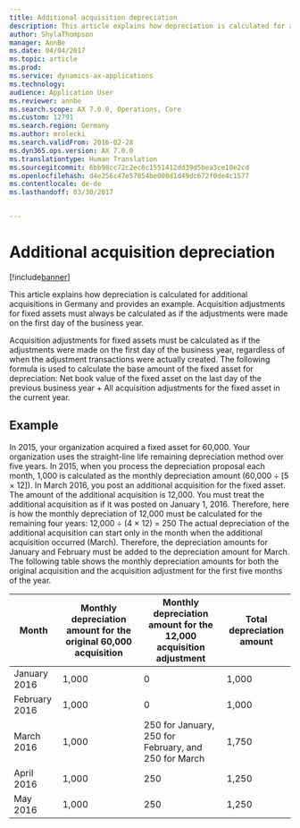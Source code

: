 ```yaml
---
title: Additional acquisition depreciation
description: This article explains how depreciation is calculated for additional acquisitions in Germany and provides an example. Acquisition adjustments for fixed assets must always be calculated as if the adjustments were made on the first day of the business year.
author: ShylaThompson
manager: AnnBe
ms.date: 04/04/2017
ms.topic: article
ms.prod: 
ms.service: dynamics-ax-applications
ms.technology: 
audience: Application User
ms.reviewer: annbe
ms.search.scope: AX 7.0.0, Operations, Core
ms.custom: 12791
ms.search.region: Germany
ms.author: mrolecki
ms.search.validFrom: 2016-02-28
ms.dyn365.ops.version: AX 7.0.0
ms.translationtype: Human Translation
ms.sourcegitcommit: 6bb98cc72c2ec0c1551412dd39d5bea3ce10e2cd
ms.openlocfilehash: d4e256c47e57054be000d1d49dc672f0de4c1577
ms.contentlocale: de-de
ms.lasthandoff: 03/30/2017


---
```


# <a name="additional-acquisition-depreciation"></a>Additional acquisition depreciation

[!include[banner](../includes/banner.md)]


This article explains how depreciation is calculated for additional acquisitions in Germany and provides an example. Acquisition adjustments for fixed assets must always be calculated as if the adjustments were made on the first day of the business year.

Acquisition adjustments for fixed assets must be calculated as if the adjustments were made on the first day of the business year, regardless of when the adjustment transactions were actually created. The following formula is used to calculate the base amount of the fixed asset for depreciation: Net book value of the fixed asset on the last day of the previous business year + All acquisition adjustments for the fixed asset in the current year.

## <a name="example"></a>Example
In 2015, your organization acquired a fixed asset for 60,000. Your organization uses the straight-line life remaining depreciation method over five years. In 2015, when you process the depreciation proposal each month, 1,000 is calculated as the monthly depreciation amount (60,000 ÷ \[5 × 12\]). In March 2016, you post an additional acquisition for the fixed asset. The amount of the additional acquisition is 12,000. You must treat the additional acquisition as if it was posted on January 1, 2016. Therefore, here is how the monthly depreciation of 12,000 must be calculated for the remaining four years: 12,000 ÷ (4 × 12) = 250 The actual depreciation of the additional acquisition can start only in the month when the additional acquisition occurred (March). Therefore, the depreciation amounts for January and February must be added to the depreciation amount for March. The following table shows the monthly depreciation amounts for both the original acquisition and the acquisition adjustment for the first five months of the year.

| Month         | Monthly depreciation amount for the original 60,000 acquisition | Monthly depreciation amount for the 12,000 acquisition adjustment | Total depreciation amount |
|---------------|-----------------------------------------------------------------|-------------------------------------------------------------------|---------------------------|
| January 2016  | 1,000                                                           | 0                                                                 | 1,000                     |
| February 2016 | 1,000                                                           | 0                                                                 | 1,000                     |
| March 2016    | 1,000                                                           | 250 for January, 250 for February, and 250 for March              | 1,750                     |
| April 2016    | 1,000                                                           | 250                                                               | 1,250                     |
| May 2016      | 1,000                                                           | 250                                                               | 1,250                     |






